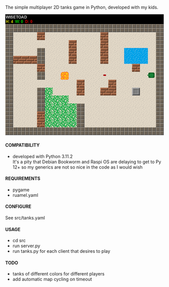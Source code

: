 The simple multiplayer 2D tanks game in Python, developed with my kids.  

![tanks](tanks.png)

#### COMPATIBILITY
- developed with Python 3.11.2  
  It's a pity that Debian Bookworm and Raspi OS are delaying to get to Py 12+ so my generics are not so nice in the code as I would wish

#### REQUIREMENTS
- pygame
- ruamel.yaml

#### CONFIGURE
See src/tanks.yaml
        
#### USAGE
- cd src
- run server.py
- run tanks.py for each client that desires to play

#### TODO
- tanks of different colors for different players
- add automatic map cycling on timeout
